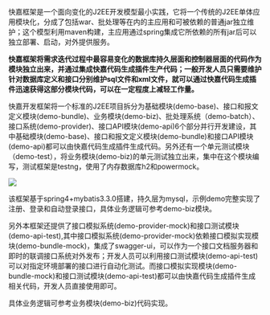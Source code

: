 快嘉框架是一个面向变化的J2EE开发模型最小实践，它将一个传统的J2EE单体应用模块化，分成了包括war、批处理等在内的主应用和可被依赖的普通jar独立维护；这个模型利用maven构建，主应用通过spring集成它所依赖的所有jar后可以独立部署、启动，对外提供服务。 

**快嘉框架将需求迭代过程中最容易变化的数据库持久层面和控制器层面的代码作为模块独立出来，并通过集成快嘉代码生成插件生产代码；一般开发人员只需要维护针对数据库定义和接口分别维护sql文件和xml文件，就可以通过快嘉代码生成插件迅速获得这部分模块代码，可以在一定程度上减轻工作量。** 

快嘉开发框架将一个标准的J2EE项目拆分为基础模块(demo-base)、接口和报文定义模块(demo-bundle)、业务模块(demo-biz)、批处理系统（demo-batch）、接口系统(demo-provider)、接口API模块(demo-api)6个部分并行开发建设，其中基础模块(demo-base)、接口和报文定义模块(demo-bundle)和接口API模块(demo-api)都可以由快嘉代码生成插件生成代码。另外还有一个单元测试模块（demo-test），将业务模块(demo-biz)的单元测试独立出来，集中在这个模块编写，测试框架是testng，使用了内存数据库h2和powermock。

![](https://oscimg.oschina.net/oscnet/af2a7c724eaac506a025fd28bd320b62633.jpg)

该框架基于spring4+mybatis3.3.0搭建，持久层为mysql，示例demo完整实现了注册、登录和自动登录接口，具体业务逻辑可参考demo-biz模块。

另外本框架还提供了接口模拟系统(demo-provider-mock)和接口测试模块(demo-api-test),其中接口模拟系统(demo-provider-mock)依赖接口模拟实现模块(demo-bundle-mock)，集成了swagger-ui，可以作为一个接口文档服务器和即时的联调接口系统对外发布；开发人员可以利用接口测试模块(demo-api-test)可以对指定环境部署的接口进行自动化测试。而接口模拟实现模块(demo-bundle-mock)和接口测试模块(demo-api-test)都可以由快嘉代码生成插件生成相关代码，开发人员直接使用即可。

具体业务逻辑可参考业务模块(demo-biz)代码实现。
